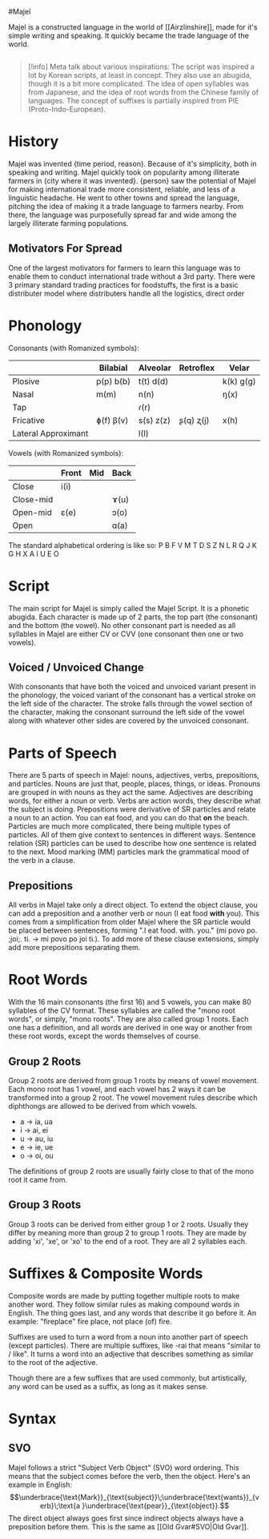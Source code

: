 #Majel


Majel is a constructed language in the world of [[Airzlinshire]], made for it's simple writing and speaking. It quickly became the trade language of the world.

```table-of-contents
```


> [!info] 
> Meta talk about various inspirations:
> The script was inspired a lot by Korean scripts, at least in concept. They also use an abugida, though it is a bit more complicated. The idea of open syllables was from Japanese, and the idea of root words from the Chinese family of languages. The concept of suffixes is partially inspired from PIE (Proto-Indo-European).

# History

Majel was invented {time period, reason}. Because of it's simplicity, both in speaking and writing. Majel quickly took on popularity among illiterate farmers in {city where it was invented}. {person} saw the potential of Majel for making international trade more consistent, reliable, and less of a linguistic headache. He went to other towns and spread the language, pitching the idea of making it a trade language to farmers nearby. From there, the language was purposefully spread far and wide among the largely illiterate farming populations.

## Motivators For Spread

One of the largest motivators for farmers to learn this language was to enable them to conduct international trade without a 3rd party. There were 3 primary standard trading practices for foodstuffs, the first is a basic distributer model where distributers handle all the logistics, direct order
# Phonology

Consonants (with Romanized symbols):

|                     | Bilabial  | Alveolar  | Retroflex | Velar     |
| ------------------- | --------- | --------- | --------- | --------- |
| Plosive             | p(p) b(b) | t(t) d(d) |           | k(k) g(g) |
| Nasal               | m(m)      | n(n)      |           | ŋ(x)      |
| Tap                 |           | ɾ(r)      |           |           |
| Fricative           | ɸ(f) β(v) | s(s) z(z) | ʂ(q) ʐ(j) | x(h)      |
| Lateral Approximant |           | l(l)      |           |           |
Vowels (with Romanized symbols):

|           | Front | Mid | Back |
| --------- | ----- | --- | ---- |
| Close     | i(i)  |     |      |
| Close-mid |       |     | ɤ(u) |
| Open-mid  | ɛ(e)  |     | ɔ(o) |
| Open      |       |     | ɑ(a) |
The standard alphabetical ordering is like so:
P B F V M T D S Z N L R Q J K G H X A I U E O
# Script

The main script for Majel is simply called the Majel Script. It is a phonetic abugida. Each character is made up of 2 parts, the top part (the consonant) and the bottom (the vowel). No other consonant part is needed as all syllables in Majel are either CV or CVV (one consonant then one or two vowels).
## Voiced / Unvoiced Change

With consonants that have both the voiced and unvoiced variant present in the phonology, the voiced variant of the consonant has a vertical stroke on the left side of the character. The stroke falls through the vowel section of the character, making the consonant surround the left side of the vowel along with whatever other sides are covered by the unvoiced consonant.
# Parts of Speech

There are 5 parts of speech in Majel: nouns, adjectives, verbs, prepositions, and particles. Nouns are just that, people, places, things, or ideas. Pronouns are grouped in with nouns as they act the same. Adjectives are describing words, for either a noun or verb. Verbs are action words, they describe what the subject is doing. Prepositions were derivative of SR particles and relate a noun to an action. You can eat food, and you can do that **on** the beach. Particles are much more complicated, there being multiple types of particles. All of them give context to sentences in different ways. Sentence relation (SR) particles can be used to describe how one sentence is related to the next. Mood marking (MM) particles mark the grammatical mood of the verb in a clause.
## Prepositions

All verbs in Majel take only a direct object. To extend the object clause, you can add a preposition and a another verb or noun (I eat food __with__ you). This comes from a simplification from older Majel where the SR particle would be placed between sentences, forming ".I eat food. with. you." (mi povo po. ;joi;. ti. -> mi povo po joi ti.). To add more of these clause extensions, simply add more prepositions separating them.
# Root Words

With the 16 main consonants (the first 16) and 5 vowels, you can make 80 syllables of the CV format. These syllables are called the "mono root words", or simply, "mono roots". They are also called group 1 roots. Each one has a definition, and all words are derived in one way or another from these root words, except the words themselves of course.
## Group 2 Roots

Group 2 roots are derived from group 1 roots by means of vowel movement. Each mono root has 1 vowel, and each vowel has 2 ways it can be transformed into a group 2 root. The vowel movement rules describe which diphthongs are allowed to be derived from which vowels.
- a -> ia, ua
- i -> ai, ei
- u -> au, iu
- e -> ie, ue
- o -> oi, ou

The definitions of group 2 roots are usually fairly close to that of the mono root it came from.

## Group 3 Roots

Group 3 roots can be derived from either group 1 or 2 roots. Usually they differ by meaning more than group 2 to group 1 roots. They are made by adding 'xi', 'xe', or 'xo' to the end of a root. They are all 2 syllables each.
# Suffixes & Composite Words

Composite words are made by putting together multiple roots to make another word. They follow similar rules as making compound words in English. The thing goes last, and any words that describe it go before it. An example: "fireplace" fire place, not place (of) fire.

Suffixes are used to turn a word from a noun into another part of speech (except particles). There are multiple suffixes, like -rai that means "similar to / like". It turns a word into an adjective that describes something as similar to the root of the adjective.

Though there are a few suffixes that are used commonly, but artistically, any word can be used as a suffix, as long as it makes sense.
# Syntax

## SVO

Majel follows a strict "Subject Verb Object" (SVO) word ordering. This means that the subject comes before the verb, then the object. Here's an example in English:
$$\underbrace{\text{Mark}}_{\text{subject}}\;\underbrace{\text{wants}}_{verb}\;\text{a }\underbrace{\text{pear}}_{\text{object}}.$$
The direct object always goes first since indirect objects always have a preposition before them. This is the same as [[Old Gvar#SVO|Old Gvar]].